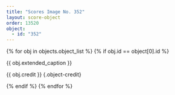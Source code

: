 ```yaml
---
title: "Scores Image No. 352"
layout: score-object
order: 13520
object:
  - id: "352"
---
```


{% for obj in objects.object_list %}
{% if obj.id == object[0].id %}

{{ obj.extended_caption }}

{{ obj.credit }} {.object-credit}

{% endif %}
{% endfor %}
